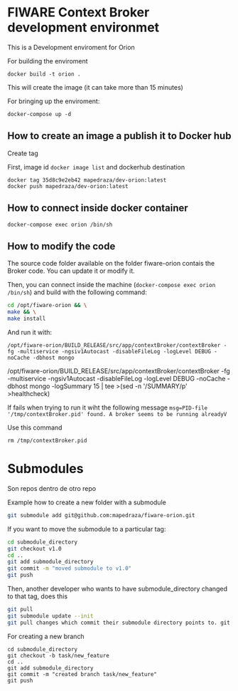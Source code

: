 # FIWARE Context Broker development environmet

This is a Development enviroment for Orion

For building the enviroment

`docker build -t orion .`

This will create the image (it can take more than 15 minutes)


For bringing up the enviroment:

`docker-compose up -d`



## How to create an image a publish it to Docker hub

Create tag

First, image id `docker image list` and dockerhub destination
``` 
docker tag 35d8c9e2eb42 mapedraza/dev-orion:latest
docker push mapedraza/dev-orion:latest
```


## How to connect inside docker container

`docker-compose exec orion /bin/sh`

## How to modify the code

The source code folder available on the folder fiware-orion contais the Broker code. You can update it or modify it. 

Then, you can connect inside the machine (`docker-compose exec orion /bin/sh`) and build with the following command:

``` bash
cd /opt/fiware-orion && \
make && \
make install
```

And run it with:

`/opt/fiware-orion/BUILD_RELEASE/src/app/contextBroker/contextBroker -fg -multiservice -ngsiv1Autocast -disableFileLog -logLevel DEBUG -noCache -dbhost mongo`


/opt/fiware-orion/BUILD_RELEASE/src/app/contextBroker/contextBroker -fg -multiservice -ngsiv1Autocast -disableFileLog -logLevel DEBUG -noCache -dbhost mongo -logSummary 15 | tee >(sed -n '/SUMMARY/p' >healthcheck)

If fails when trying to run it wiht the following message `msg=PID-file '/tmp/contextBroker.pid' found. A broker seems to be running alreadyV`

Use this command

```
rm /tmp/contextBroker.pid
```

# Submodules

Son repos dentro de otro repo

Example how to create a new folder with a submodule

```bash
git submodule add git@github.com:mapedraza/fiware-orion.git
```

If you want to move the submodule to a particular tag:

```bash
cd submodule_directory
git checkout v1.0
cd ..
git add submodule_directory
git commit -m "moved submodule to v1.0"
git push
```

Then, another developer who wants to have submodule_directory changed to that tag, does this

```bash
git pull
git submodule update --init
git pull changes which commit their submodule directory points to. git submodule update actually merges in the new code.
```



For creating a new branch
```
cd submodule_directory
git checkout -b task/new_feature
cd ..
git add submodule_directory
git commit -m "created branch task/new_feature"
git push
```